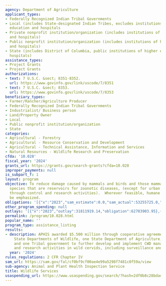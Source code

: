 ```yaml
---
agency: Department of Agriculture
applicant_types:
- Federally Recognized Indian Tribal Governments
- Local (includes State-designated Indian Tribes, excludes institutions of higher
  education and hospitals
- Private nonprofit institution/organization (includes institutions of higher education
  and hospitals)
- Public nonprofit institution/organization (includes institutions of higher education
  and hospitals)
- State (includes District of Columbia, public institutions of higher education and
  hospitals)
assistance_types:
- Project Grants
- Project Grants
authorizations:
- text: 7 U.S.C. &sect; 8351-8352.
  url: https://www.govinfo.gov/link/uscode/7/8351
- text: 7 U.S.C. &sect; 8353.
  url: https://www.govinfo.gov/link/uscode/7/8353
beneficiary_types:
- Farmer/Rancher/Agriculture Producer
- Federally Recognized Indian Tribal Governments
- Industrialist/ Business person
- Land/Property Owner
- Local
- Public nonprofit institution/organization
- State
categories:
- Agricultural - Forestry
- Agricultural - Resource Conservation and Development
- Agricultural - Technical Assistance, Information and Services
- Natural Resources - Wildlife Research and Preservation
cfda: '10.028'
fiscal_year: '2024'
grants_url: https://grants.gov/search-grants?cfda=10.028
improper_payments: null
is_subpart_f: 1
layout: program
objective: To reduce damage caused by mammals and birds and those mammal and bird
  species that are reservoirs for zoonotic diseases, (except for urban rodent control
  through control and research activities).  Wherever feasible, humane methods will
  be emphasized.
obligations: '[{"x":"2023","sam_estimate":0.0,"sam_actual":53255725.0,"usa_spending_actual":63477734.15},{"x":"2024","sam_estimate":0.0,"sam_actual":19726814.0,"usa_spending_actual":18416819.74},{"x":"2025","sam_estimate":0.0,"sam_actual":17754132.0,"usa_spending_actual":433530.32}]'
other_program_spending: null
outlays: '[{"x":"2023","outlay":31811919.14,"obligation":62703903.95},{"x":"2024","outlay":6957965.07,"obligation":18681090.63},{"x":"2025","outlay":35904.03,"obligation":1612459.27}]'
permalink: /program/10.028.html
popular_name: ''
program_type: assistance_listing
results:
- description: APHIS awarded $5.500 million through cooperative agreements to seventeen
    State Departments of Wildlife, one State Department of Agriculture, ten universities
    and one Tribal government to further develop and implement CWD management, response,
    and research activities in wild cervids, including surveillance and testing.
  year: '2024'
rules_regulations: 2 CFR Chapter IV
sam_url: https://sam.gov/fal/cf0bf9cf00ae4e99a5298f7481c0f59a/view
sub-agency: Animal and Plant Health Inspection Service
title: Wildlife Services
usaspending_url: https://www.usaspending.gov/search/?hash=2df0b8c28bdad7188ee1e05b231f8ae8
---
```


